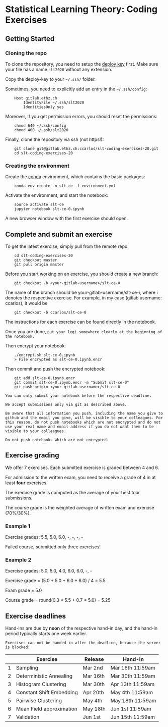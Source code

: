 # Statistical Learning Theory: Coding Exercises

## Getting Started

### Cloning the repo

To clone the repository, you need to setup the [deploy key](slt2020) first. Make sure your file has a name `slt2020` without any extension. 

Copy the deploy-key to your `~/.ssh/` folder.
    
Sometimes, you need to explicitly add an entry in the `~/.ssh/config`:

```
    Host gitlab.ethz.ch
        IdentityFile ~/.ssh/slt2020
        IdentitiesOnly yes
```

Moreover, if you get permission errors, you should reset the permissions:

```
    chmod 640 ~/.ssh/config
    chmod 400 ~/.ssh/slt2020
```

Finally, clone the repository via ssh (not https!):

```
    git clone git@gitlab.ethz.ch:ccarlos/slt-coding-exercises-20.git
    cd slt-coding-exercises-20
```

### Creating the environment

Create the [conda](https://docs.conda.io/projects/conda/en/latest/user-guide/install/index.html) environment, which contains the basic packages:

```
    conda env create -n slt-ce -f environment.yml
```

Activate the environment, and start the notebook:

```
    source activate slt-ce
    jupyter notebook slt-ce-0.ipynb
```
A new browser window with the first exercise should open.

## Complete and submit an exercise

To get the latest exercise, simply pull from the remote repo:

```
    cd slt-coding-exercises-20
    git checkout master
    git pull origin master
```

Before you start working on an exercise, you should create a new branch:

```
    git checkout -b <your-gitlab-username>/slt-ce-0
```
    
The name of the branch should be your-gitlab-username/slt-ce-i, where i denotes the respective exercise. For example, in my case (gitlab username: ccarlos), it would be

```
    git checkout -b ccarlos/slt-ce-0
```

The instructions for each exercise can be found directly in the notebook.

Once you are done, `put your legi somewhere clearly at the beginning of the notebook.`

Then encrypt your notebook:

```
    ./encrypt.sh slt-ce-0.ipynb
    > File encrypted as slt-ce-0.ipynb.encr
```

Then commit and push the encrypted notebook:

```
    git add slt-ce-0.ipynb.encr
    git commit slt-ce-0.ipynb.encr -m "Submit slt-ce-0"
    git push origin <your-gitlab-username>/slt-ce-0
```

`You can only submit your notebook before the respective deadline.`

`We accept submissions only via git as described above.`

`Be aware that all information you push, including the name you give to github and the email you give, will be visible to your colleagues. For this reason, do not push notebooks which are not encrypted and do not use your real name and email address if you do not want them to be visible to your colleagues.`

`Do not push notebooks which are not encrypted.`


## Exercise grading

We offer 7 exercises. Each submitted exercise is graded between 4 and 6.

For admission to the written exam, you need to receive a grade of 4 in at least **four** exercises.

The exercise grade is computed as the average of your best four submissions.

The course grade is the weighted average of written exam and exercise (70%/30%). 

### Example 1

Exercise grades: 5.5, 5.0, 6.0, -, -, -, -

Failed course, submitted only three exercises!

### Example 2

Exercise grades: 5.0, 5.0, 4.0, 6.0, 6.0, -, -

Exercise grade = (5.0 + 5.0 + 6.0 + 6.0) / 4 = 5.5

Exam grade = 5.0

Course grade = round(0.3 * 5.5 + 0.7 * 5.0) = 5.25


## Exercise deadlines

Hand-Ins are due by **noon** of the respective hand-in day, and the hand-in period typically starts one week earlier.

`Exercises can not be handed in after the deadline, because the server is blocked!`

|   | Exercise                 | Release   |  Hand-In          | 
|---|--------------------------|-----------|-------------------|
| 1 | Sampling                 | Mar 2nd   | Mar 16th 11:59am  |
| 2 | Deterministic Annealing  | Mar 16th  | Mar 30th 11:59am  |
| 3 | Histogram Clustering     | Mar 30th  | Apr 13th 11:59am  |
| 4 | Constant Shift Embedding | Apr 20th  | May 4th  11:59am  |
| 5 | Pairwise Clustering      | May 4th   | May 18th 11:59am  |
| 6 | Mean Field approximation | May 18th  | Jun 1st  11:59am  |
| 7 | Validation               | Jun 1st   | Jun 15th 11:59am  |


